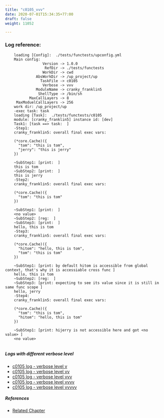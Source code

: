 ```yaml
---
title: "c0105_vvv"
date: 2020-07-01T15:34:35+77:00
draft: false
weight: 11052

---
```


### Log reference: <no value>

```
    loading [Config]:  ./tests/functests/upconfig.yml
    Main config:
                 Version -> 1.0.0
                  RefDir -> ./tests/functests
                 WorkDir -> cwd
              AbsWorkDir -> /up_project/up
                TaskFile -> c0105
                 Verbose -> vvv
              ModuleName -> cranky_franklin5
               ShellType -> /bin/sh
           MaxCallLayers -> 8
     MaxModuelCallLayers -> 256
    work dir: /up_project/up
    -exec task: task
    loading [Task]:  ./tests/functests/c0105
    module: [cranky_franklin5] instance id: [dev]
    Task1: [task ==> task:  ]
    -Step1:
    cranky_franklin5: overall final exec vars:
    
    (*core.Cache)({
      "tom": "this is tom",
      "jerry": "this is jerry"
    })
    
    ~SubStep1: [print:  ]
    this is tom
    ~SubStep2: [print:  ]
    this is jerry
    -Step2:
    cranky_franklin5: overall final exec vars:
    
    (*core.Cache)({
      "tom": "this is tom"
    })
    
    ~SubStep1: [print:  ]
    <no value>
    ~SubStep2: [reg:  ]
    ~SubStep3: [print:  ]
    hello, this is tom
    -Step3:
    cranky_franklin5: overall final exec vars:
    
    (*core.Cache)({
      "hitom": "hello, this is tom",
      "tom": "this is tom"
    })
    
    ~SubStep1: [print: by default hitom is accessible from global context, that's why it is accessiable cross func ]
    hello, this is tom
    ~SubStep2: [reg:  ]
    ~SubStep3: [print: expecting to see its value since it is still in same func scope ]
    hello, jerry
    -Step4:
    cranky_franklin5: overall final exec vars:
    
    (*core.Cache)({
      "tom": "this is tom",
      "hitom": "hello, this is tom"
    })
    
    ~SubStep1: [print: hijerry is not accessible here and got <no value> ]
    <no value>
    
```

##### Logs with different verbose level
* [c0105 log - verbose level v](../../logs/c0105_v)
* [c0105 log - verbose level vv](../../logs/c0105_vv)
* [c0105 log - verbose level vvv](../../logs/c0105_vvv)
* [c0105 log - verbose level vvvv](../../logs/c0105_vvvv)
* [c0105 log - verbose level vvvvv](../../logs/c0105_vvvvv)

##### References
* [Related Chapter](../../vars/c0105)
